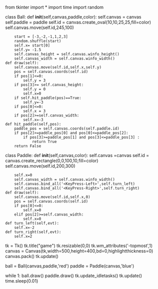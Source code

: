from tkinter import *
import time
import random

class Ball:
    def __init__(self,canvas,paddle,color):
        self.canvas = canvas
        self.paddle = paddle
        self.id = canvas.create_oval(10,10,25,25,fill=color)
        self.canvas.move(self.id,245,100)

        start = [-3,-2,-1,1,2,3]
        random.shuffle(start)
        self.x= start[0]
        self.y= -1.5
        self.canvas_height = self.canvas.winfo_height()
        self.canvas_width = self.canvas.winfo_width()
    def draw(self):
        self.canvas.move(self.id,self.x,self.y)
        pos = self.canvas.coords(self.id) 
        if pos[1]<=0:
            self.y = 3
        if pos[3]>= self.canvas_height:
            self.y = 0
            self.x=0
        if self.hit_paddle(pos)==True:
            self.y=-3
        if pos[0]<=0:
            self.x = 3
        if pos[2]>=self.canvas_width:
            self.x=-3
    def hit_paddle(self,pos):
        paddle_pos = self.canvas.coords(self.paddle.id)
        if pos[2]>=paddle_pos[0] and pos[0]<=paddle_pos[2]:
            if pos[3]>=paddle_pos[1] and pos[3]<=paddle_pos[3] :
                return True
        return False
        
class Paddle:
    def __init__(self,canvas,color):
        self.canvas =canvas
        self.id = canvas.create_rectangle(0,0,100,10,fill=color)
        self.canvas.move(self.id,200,300)

        self.x=0
        self.canvas_width = self.canvas.winfo_width()
        self.canvas.bind_all('<KeyPress-Left>',self.turn_left)
        self.canvas.bind_all('<KeyPress-Right>',self.turn_right)
    def draw(self):
        self.canvas.move(self.id,self.x,0)
        pos = self.canvas.coords(self.id)
        if pos[0]<=0:
            self.x=0
        elif pos[2]>=self.canvas_width:
            self.x=0
    def turn_left(self,evt):
        self.x=-2
    def turn_right(self,evt):
        self.x=2
        
tk = Tk()
tk.title("game")
tk.resizable(0,0)
tk.wm_attributes('-topmost',1)
canvas = Canvas(tk,width=500,height=400,bd=0,highlightthickness=0)
canvas.pack()
tk.update()


ball = Ball(canvas,paddle,'red')
paddle = Paddle(canvas,'blue')

while 1:
    ball.draw()
    paddle.draw()
    tk.update_idletasks()
    tk.update()
    time.sleep(0.01)
